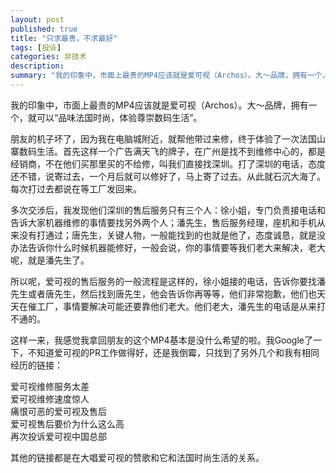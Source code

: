 ```yaml
---
layout: post
published: true
title: "只求最贵，不求最好"
tags: [投诉]
categories: 非技术    
description: 
summary: "我的印象中，市面上最贵的MP4应该就是爱可视（Archos）。大～品牌，拥有一个，就可以“品味法国时尚，体验尊崇数码生活”。 朋友的机子坏了，因为我在电脑城附近，就帮他带过来修，终于体验了一次法国山寨数码生活。首先这样一个广告满天飞的牌子，"
---
```

我的印象中，市面上最贵的MP4应该就是爱可视（Archos）。大～品牌，拥有一个，就可以“品味法国时尚，体验尊崇数码生活”。  
  
朋友的机子坏了，因为我在电脑城附近，就帮他带过来修，终于体验了一次法国山寨数码生活。首先这样一个广告满天飞的牌子，在广州是找不到维修中心的，都是经销商，不在他们买那里买的不给修，叫我们直接找深圳。打了深圳的电话，态度还不错，说寄过去，一个月后就可以修好了，马上寄了过去。从此就石沉大海了。每次打过去都说在等工厂发回来。  
  
多次交涉后，我发现他们深圳的售后服务只有三个人：徐小姐，专门负责接电话和告诉大家机器维修的事情要找另外两个人；潘先生，售后服务经理，座机和手机从来没有打通过；唐先生，关键人物，一般能找到的也就是他了，态度诚恳，就是没办法告诉你什么时候机器能修好，一般会说，你的事情要等我们老大来解决，老大呢，就是潘先生了。  
  
所以呢，爱可视的售后服务的一般流程是这样的，徐小姐接的电话，告诉你要找潘先生或者唐先生，然后找到唐先生，他会告诉你再等等，他们非常抱歉，他们也天天在催工厂，事情要解决可能还要靠他们老大。他们老大，潘先生的电话是从来打不通的。  
  
这样一来，我感觉我拿回朋友的这个MP4基本是没什么希望的啦。我Google了一下，不知道爱可视的PR工作做得好，还是我倒霉，只找到了另外几个和我有相同经历的链接：  
  
爱可视维修服务太差  
爱可视维修速度惊人  
痛恨可恶的爱可视及售后  
爱可视售后要价为什么这么高  
再次投诉爱可视中国总部  
  
  
  
其他的链接都是在大唱爱可视的赞歌和它和法国时尚生活的关系。